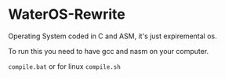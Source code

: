 # WaterOS-Rewrite
 Operating System coded in C and ASM, it's just expiremental os.

 To run this you need to have gcc and nasm on your computer.

 `compile.bat`
 or for linux
 `compile.sh`